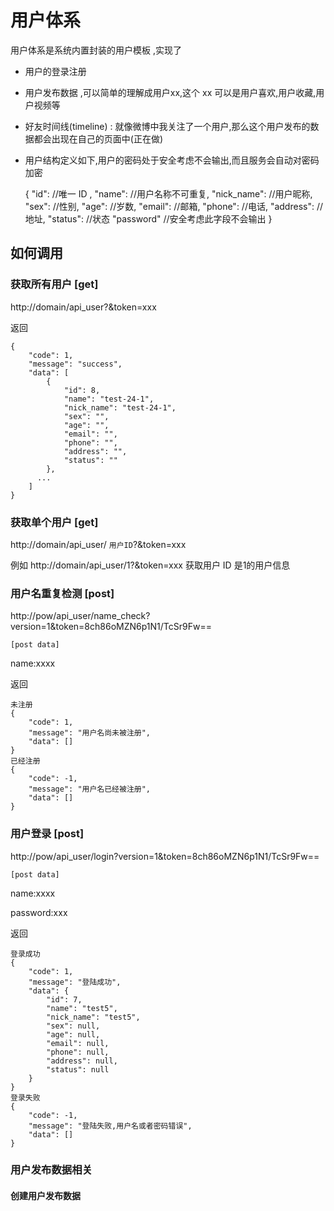 # 用户体系

用户体系是系统内置封装的用户模板 ,实现了

- 用户的登录注册
- 用户发布数据 ,可以简单的理解成用户xx,这个 xx 可以是用户喜欢,用户收藏,用户视频等
- 好友时间线(timeline)  : 就像微博中我关注了一个用户,那么这个用户发布的数据都会出现在自己的页面中(正在做)
- 用户结构定义如下,用户的密码处于安全考虑不会输出,而且服务会自动对密码加密

    {
        "id": //唯一 ID ,
        "name": //用户名称不可重复,
        "nick_name": //用户昵称,
        "sex": //性别,
        "age": //岁数,
        "email": //邮箱,
        "phone": //电话,
        "address": //地址,
        "status": //状态
        "password" //安全考虑此字段不会输出
    }


## 如何调用

### 获取所有用户 [get]

http://domain/api_user?&token=xxx

返回

```
{
    "code": 1,
    "message": "success",
    "data": [
        {
            "id": 8,
            "name": "test-24-1",
            "nick_name": "test-24-1",
            "sex": "",
            "age": "",
            "email": "",
            "phone": "",
            "address": "",
            "status": ""
        },
      ...
    ]
}
```


### 获取单个用户 [get]
http://domain/api_user/ `用户ID`?&token=xxx

例如
http://domain/api_user/1?&token=xxx
获取用户 ID 是1的用户信息


### 用户名重复检测 [post]

http://pow/api_user/name_check?version=1&token=8ch86oMZN6p1N1/TcSr9Fw==

`[post data]`

name:xxxx

返回

```
未注册
{
    "code": 1,
    "message": "用户名尚未被注册",
    "data": []
}
已经注册
{
    "code": -1,
    "message": "用户名已经被注册",
    "data": []
}
```


### 用户登录 [post]

http://pow/api_user/login?version=1&token=8ch86oMZN6p1N1/TcSr9Fw==


`[post data]`

name:xxxx

password:xxx

返回

```
登录成功
{
    "code": 1,
    "message": "登陆成功",
    "data": {
        "id": 7,
        "name": "test5",
        "nick_name": "test5",
        "sex": null,
        "age": null,
        "email": null,
        "phone": null,
        "address": null,
        "status": null
    }
}
登录失败
{
    "code": -1,
    "message": "登陆失败,用户名或者密码错误",
    "data": []
}
```


### 用户发布数据相关

#### 创建用户发布数据


